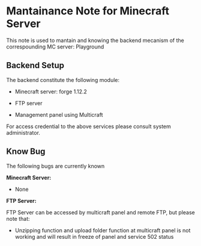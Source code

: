 # Mantainance Note for Minecraft Server

This note is used to mantain and knowing the backend mecanism of the correspounding MC server: Playground

## Backend Setup

The backend constitute the following module:

* Minecraft server: forge 1.12.2
* FTP server

* Management panel using Multicraft

For access credential to the above services please consult system administrator.

## Know Bug

The following bugs are currently known

**Minecraft Server:**

* None

**FTP Server:**

FTP Server can be accessed by multicraft panel and remote FTP, but please note that:

* Unzipping function and upload folder function at multicraft panel is not working and will result in freeze of panel and service 502 status



